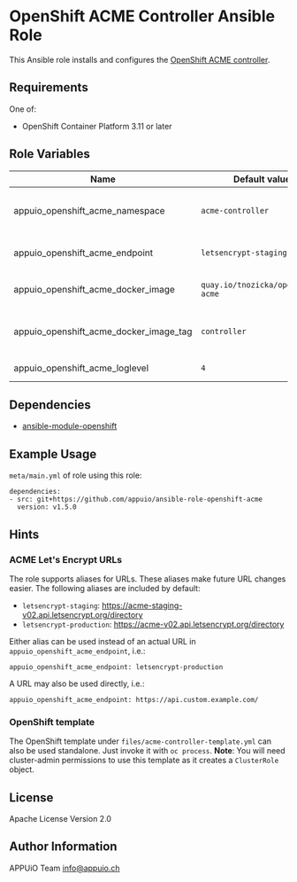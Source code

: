 # OpenShift ACME Controller Ansible Role

This Ansible role installs and configures the [OpenShift ACME controller](https://github.com/tnozicka/openshift-acme).

## Requirements

One of:

* OpenShift Container Platform 3.11 or later

## Role Variables

| Name                                   | Default value                     | Description                             |
|----------------------------------------|-----------------------------------|-----------------------------------------|
| appuio_openshift_acme_namespace        | `acme-controller`                 | Namespace to deploy the acme-controller |
| appuio_openshift_acme_endpoint         | `letsencrypt-staging`             | URL to ACME API endpoint                |
| appuio_openshift_acme_docker_image     | `quay.io/tnozicka/openshift-acme` | Docker Image to deploy                  |
| appuio_openshift_acme_docker_image_tag | `controller`                      | Tag of the Docker image to deploy       |
| appuio_openshift_acme_loglevel         | `4`                               | Loglevel (0-10)                         |

## Dependencies

* [ansible-module-openshift](https://github.com/appuio/ansible-module-openshift)

## Example Usage

`meta/main.yml` of role using this role:

    dependencies:
    - src: git+https://github.com/appuio/ansible-role-openshift-acme
      version: v1.5.0

## Hints

### ACME Let's Encrypt URLs

The role supports aliases for URLs. These aliases make future URL changes
easier. The following aliases are included by default:

* `letsencrypt-staging`: https://acme-staging-v02.api.letsencrypt.org/directory
* `letsencrypt-production`: https://acme-v02.api.letsencrypt.org/directory

Either alias can be used instead of an actual URL in
`appuio_openshift_acme_endpoint`, i.e.:

```
appuio_openshift_acme_endpoint: letsencrypt-production
```

A URL may also be used directly, i.e.:

```
appuio_openshift_acme_endpoint: https://api.custom.example.com/
```

### OpenShift template

The OpenShift template under `files/acme-controller-template.yml` can also be used standalone.
Just invoke it with `oc process`. **Note**: You will need cluster-admin permissions to use
this template as it creates a `ClusterRole` object.

## License

Apache License Version 2.0

## Author Information

APPUiO Team <info@appuio.ch>
